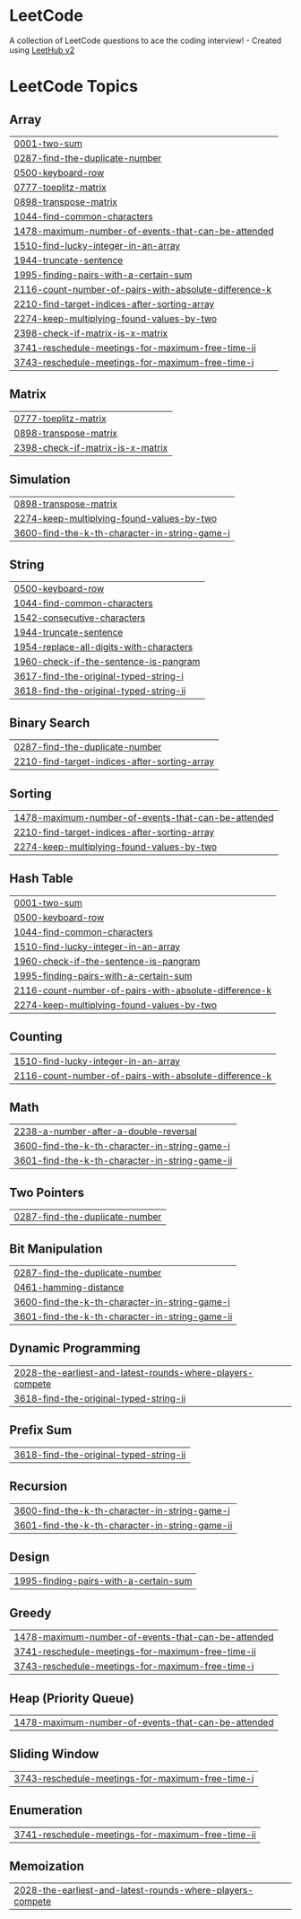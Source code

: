 # LeetCode
A collection of LeetCode questions to ace the coding interview! - Created using [LeetHub v2](https://github.com/arunbhardwaj/LeetHub-2.0)

<!---LeetCode Topics Start-->
# LeetCode Topics
## Array
|  |
| ------- |
| [0001-two-sum](https://github.com/MithranMurugavel/LeetCode/tree/master/0001-two-sum) |
| [0287-find-the-duplicate-number](https://github.com/MithranMurugavel/LeetCode/tree/master/0287-find-the-duplicate-number) |
| [0500-keyboard-row](https://github.com/MithranMurugavel/LeetCode/tree/master/0500-keyboard-row) |
| [0777-toeplitz-matrix](https://github.com/MithranMurugavel/LeetCode/tree/master/0777-toeplitz-matrix) |
| [0898-transpose-matrix](https://github.com/MithranMurugavel/LeetCode/tree/master/0898-transpose-matrix) |
| [1044-find-common-characters](https://github.com/MithranMurugavel/LeetCode/tree/master/1044-find-common-characters) |
| [1478-maximum-number-of-events-that-can-be-attended](https://github.com/MithranMurugavel/LeetCode/tree/master/1478-maximum-number-of-events-that-can-be-attended) |
| [1510-find-lucky-integer-in-an-array](https://github.com/MithranMurugavel/LeetCode/tree/master/1510-find-lucky-integer-in-an-array) |
| [1944-truncate-sentence](https://github.com/MithranMurugavel/LeetCode/tree/master/1944-truncate-sentence) |
| [1995-finding-pairs-with-a-certain-sum](https://github.com/MithranMurugavel/LeetCode/tree/master/1995-finding-pairs-with-a-certain-sum) |
| [2116-count-number-of-pairs-with-absolute-difference-k](https://github.com/MithranMurugavel/LeetCode/tree/master/2116-count-number-of-pairs-with-absolute-difference-k) |
| [2210-find-target-indices-after-sorting-array](https://github.com/MithranMurugavel/LeetCode/tree/master/2210-find-target-indices-after-sorting-array) |
| [2274-keep-multiplying-found-values-by-two](https://github.com/MithranMurugavel/LeetCode/tree/master/2274-keep-multiplying-found-values-by-two) |
| [2398-check-if-matrix-is-x-matrix](https://github.com/MithranMurugavel/LeetCode/tree/master/2398-check-if-matrix-is-x-matrix) |
| [3741-reschedule-meetings-for-maximum-free-time-ii](https://github.com/MithranMurugavel/LeetCode/tree/master/3741-reschedule-meetings-for-maximum-free-time-ii) |
| [3743-reschedule-meetings-for-maximum-free-time-i](https://github.com/MithranMurugavel/LeetCode/tree/master/3743-reschedule-meetings-for-maximum-free-time-i) |
## Matrix
|  |
| ------- |
| [0777-toeplitz-matrix](https://github.com/MithranMurugavel/LeetCode/tree/master/0777-toeplitz-matrix) |
| [0898-transpose-matrix](https://github.com/MithranMurugavel/LeetCode/tree/master/0898-transpose-matrix) |
| [2398-check-if-matrix-is-x-matrix](https://github.com/MithranMurugavel/LeetCode/tree/master/2398-check-if-matrix-is-x-matrix) |
## Simulation
|  |
| ------- |
| [0898-transpose-matrix](https://github.com/MithranMurugavel/LeetCode/tree/master/0898-transpose-matrix) |
| [2274-keep-multiplying-found-values-by-two](https://github.com/MithranMurugavel/LeetCode/tree/master/2274-keep-multiplying-found-values-by-two) |
| [3600-find-the-k-th-character-in-string-game-i](https://github.com/MithranMurugavel/LeetCode/tree/master/3600-find-the-k-th-character-in-string-game-i) |
## String
|  |
| ------- |
| [0500-keyboard-row](https://github.com/MithranMurugavel/LeetCode/tree/master/0500-keyboard-row) |
| [1044-find-common-characters](https://github.com/MithranMurugavel/LeetCode/tree/master/1044-find-common-characters) |
| [1542-consecutive-characters](https://github.com/MithranMurugavel/LeetCode/tree/master/1542-consecutive-characters) |
| [1944-truncate-sentence](https://github.com/MithranMurugavel/LeetCode/tree/master/1944-truncate-sentence) |
| [1954-replace-all-digits-with-characters](https://github.com/MithranMurugavel/LeetCode/tree/master/1954-replace-all-digits-with-characters) |
| [1960-check-if-the-sentence-is-pangram](https://github.com/MithranMurugavel/LeetCode/tree/master/1960-check-if-the-sentence-is-pangram) |
| [3617-find-the-original-typed-string-i](https://github.com/MithranMurugavel/LeetCode/tree/master/3617-find-the-original-typed-string-i) |
| [3618-find-the-original-typed-string-ii](https://github.com/MithranMurugavel/LeetCode/tree/master/3618-find-the-original-typed-string-ii) |
## Binary Search
|  |
| ------- |
| [0287-find-the-duplicate-number](https://github.com/MithranMurugavel/LeetCode/tree/master/0287-find-the-duplicate-number) |
| [2210-find-target-indices-after-sorting-array](https://github.com/MithranMurugavel/LeetCode/tree/master/2210-find-target-indices-after-sorting-array) |
## Sorting
|  |
| ------- |
| [1478-maximum-number-of-events-that-can-be-attended](https://github.com/MithranMurugavel/LeetCode/tree/master/1478-maximum-number-of-events-that-can-be-attended) |
| [2210-find-target-indices-after-sorting-array](https://github.com/MithranMurugavel/LeetCode/tree/master/2210-find-target-indices-after-sorting-array) |
| [2274-keep-multiplying-found-values-by-two](https://github.com/MithranMurugavel/LeetCode/tree/master/2274-keep-multiplying-found-values-by-two) |
## Hash Table
|  |
| ------- |
| [0001-two-sum](https://github.com/MithranMurugavel/LeetCode/tree/master/0001-two-sum) |
| [0500-keyboard-row](https://github.com/MithranMurugavel/LeetCode/tree/master/0500-keyboard-row) |
| [1044-find-common-characters](https://github.com/MithranMurugavel/LeetCode/tree/master/1044-find-common-characters) |
| [1510-find-lucky-integer-in-an-array](https://github.com/MithranMurugavel/LeetCode/tree/master/1510-find-lucky-integer-in-an-array) |
| [1960-check-if-the-sentence-is-pangram](https://github.com/MithranMurugavel/LeetCode/tree/master/1960-check-if-the-sentence-is-pangram) |
| [1995-finding-pairs-with-a-certain-sum](https://github.com/MithranMurugavel/LeetCode/tree/master/1995-finding-pairs-with-a-certain-sum) |
| [2116-count-number-of-pairs-with-absolute-difference-k](https://github.com/MithranMurugavel/LeetCode/tree/master/2116-count-number-of-pairs-with-absolute-difference-k) |
| [2274-keep-multiplying-found-values-by-two](https://github.com/MithranMurugavel/LeetCode/tree/master/2274-keep-multiplying-found-values-by-two) |
## Counting
|  |
| ------- |
| [1510-find-lucky-integer-in-an-array](https://github.com/MithranMurugavel/LeetCode/tree/master/1510-find-lucky-integer-in-an-array) |
| [2116-count-number-of-pairs-with-absolute-difference-k](https://github.com/MithranMurugavel/LeetCode/tree/master/2116-count-number-of-pairs-with-absolute-difference-k) |
## Math
|  |
| ------- |
| [2238-a-number-after-a-double-reversal](https://github.com/MithranMurugavel/LeetCode/tree/master/2238-a-number-after-a-double-reversal) |
| [3600-find-the-k-th-character-in-string-game-i](https://github.com/MithranMurugavel/LeetCode/tree/master/3600-find-the-k-th-character-in-string-game-i) |
| [3601-find-the-k-th-character-in-string-game-ii](https://github.com/MithranMurugavel/LeetCode/tree/master/3601-find-the-k-th-character-in-string-game-ii) |
## Two Pointers
|  |
| ------- |
| [0287-find-the-duplicate-number](https://github.com/MithranMurugavel/LeetCode/tree/master/0287-find-the-duplicate-number) |
## Bit Manipulation
|  |
| ------- |
| [0287-find-the-duplicate-number](https://github.com/MithranMurugavel/LeetCode/tree/master/0287-find-the-duplicate-number) |
| [0461-hamming-distance](https://github.com/MithranMurugavel/LeetCode/tree/master/0461-hamming-distance) |
| [3600-find-the-k-th-character-in-string-game-i](https://github.com/MithranMurugavel/LeetCode/tree/master/3600-find-the-k-th-character-in-string-game-i) |
| [3601-find-the-k-th-character-in-string-game-ii](https://github.com/MithranMurugavel/LeetCode/tree/master/3601-find-the-k-th-character-in-string-game-ii) |
## Dynamic Programming
|  |
| ------- |
| [2028-the-earliest-and-latest-rounds-where-players-compete](https://github.com/MithranMurugavel/LeetCode/tree/master/2028-the-earliest-and-latest-rounds-where-players-compete) |
| [3618-find-the-original-typed-string-ii](https://github.com/MithranMurugavel/LeetCode/tree/master/3618-find-the-original-typed-string-ii) |
## Prefix Sum
|  |
| ------- |
| [3618-find-the-original-typed-string-ii](https://github.com/MithranMurugavel/LeetCode/tree/master/3618-find-the-original-typed-string-ii) |
## Recursion
|  |
| ------- |
| [3600-find-the-k-th-character-in-string-game-i](https://github.com/MithranMurugavel/LeetCode/tree/master/3600-find-the-k-th-character-in-string-game-i) |
| [3601-find-the-k-th-character-in-string-game-ii](https://github.com/MithranMurugavel/LeetCode/tree/master/3601-find-the-k-th-character-in-string-game-ii) |
## Design
|  |
| ------- |
| [1995-finding-pairs-with-a-certain-sum](https://github.com/MithranMurugavel/LeetCode/tree/master/1995-finding-pairs-with-a-certain-sum) |
## Greedy
|  |
| ------- |
| [1478-maximum-number-of-events-that-can-be-attended](https://github.com/MithranMurugavel/LeetCode/tree/master/1478-maximum-number-of-events-that-can-be-attended) |
| [3741-reschedule-meetings-for-maximum-free-time-ii](https://github.com/MithranMurugavel/LeetCode/tree/master/3741-reschedule-meetings-for-maximum-free-time-ii) |
| [3743-reschedule-meetings-for-maximum-free-time-i](https://github.com/MithranMurugavel/LeetCode/tree/master/3743-reschedule-meetings-for-maximum-free-time-i) |
## Heap (Priority Queue)
|  |
| ------- |
| [1478-maximum-number-of-events-that-can-be-attended](https://github.com/MithranMurugavel/LeetCode/tree/master/1478-maximum-number-of-events-that-can-be-attended) |
## Sliding Window
|  |
| ------- |
| [3743-reschedule-meetings-for-maximum-free-time-i](https://github.com/MithranMurugavel/LeetCode/tree/master/3743-reschedule-meetings-for-maximum-free-time-i) |
## Enumeration
|  |
| ------- |
| [3741-reschedule-meetings-for-maximum-free-time-ii](https://github.com/MithranMurugavel/LeetCode/tree/master/3741-reschedule-meetings-for-maximum-free-time-ii) |
## Memoization
|  |
| ------- |
| [2028-the-earliest-and-latest-rounds-where-players-compete](https://github.com/MithranMurugavel/LeetCode/tree/master/2028-the-earliest-and-latest-rounds-where-players-compete) |
<!---LeetCode Topics End-->
